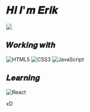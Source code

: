 # 𝑯𝒊 𝑰'𝒎 𝑬𝒓𝒊𝒌

[![](https://img.shields.io/badge/-@Erik_Oster-%231DA1F2?style=flat-square&logo=twitter&logoColor=ffffff)](https://twitter.com/Erik_Oster)

## 𝑾𝒐𝒓𝒌𝒊𝒏𝒈 𝒘𝒊𝒕𝒉
![HTML5](https://img.shields.io/badge/-HTML5-%23E44D27?style=flat-square&logo=html5&logoColor=ffffff)
![CSS3](https://img.shields.io/badge/-CSS3-%231572B6?style=flat-square&logo=css3)
![JavaScript](https://img.shields.io/badge/-JavaScript-%23F7DF1C?style=flat-square&logo=javascript&logoColor=000000&labelColor=%23F7DF1C&color=%23FFCE5A)

## 𝑳𝒆𝒂𝒓𝒏𝒊𝒏𝒈
![React](https://img.shields.io/badge/-React-%23282C34?style=flat-square&logo=react)


xD




<!--
**SaftiGlas/SaftiGlas** is a ✨ _special_ ✨ repository because its `README.md` (this file) appears on your GitHub profile.

Here are some ideas to get you started:

- 🔭 I’m currently working on ...
- 🌱 I’m currently learning ...
- 👯 I’m looking to collaborate on ...
- 🤔 I’m looking for help with ...
- 💬 Ask me about ...
- 📫 How to reach me: ...
- 😄 Pronouns: ...
- ⚡ Fun fact: ...
-->
